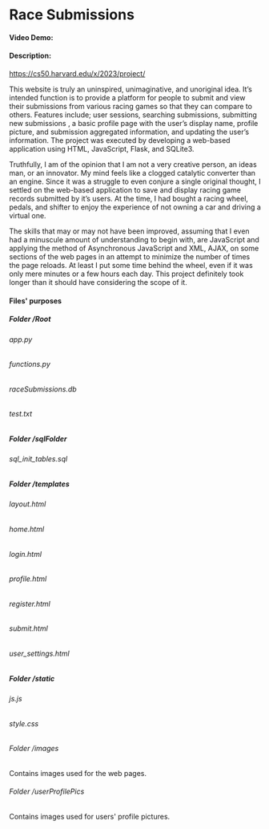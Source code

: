 # Race Submissions
#### Video Demo:  <URL HERE>
#### Description:
https://cs50.harvard.edu/x/2023/project/

This website is truly an uninspired, unimaginative, and unoriginal idea. It’s intended function is to provide a platform for people to submit and view their submissions from various racing games so that they can compare to others. Features include; user sessions, searching submissions, submitting new submissions , a basic profile page with the user’s display name, profile picture, and submission aggregated information, and updating the user’s information. The project was executed by developing a web-based application using HTML, JavaScript, Flask, and SQLite3. 

Truthfully, I am of the opinion that I am not a very creative person, an ideas man, or an innovator. My mind feels like a clogged catalytic converter than an engine. Since it was a struggle to even conjure a single original thought, I settled on the web-based application to save and display racing game records submitted by it’s users. At the time, I had bought a racing wheel, pedals, and shifter to enjoy the experience of not owning a car and driving a virtual one.

The skills that may or may not have been improved, assuming that I even had a minuscule amount of understanding to begin with, are JavaScript and applying the method of Asynchronous JavaScript and XML, AJAX, on some sections of the web pages in an attempt to minimize the number of times the page reloads. At least I put some time behind the wheel, even if it was only mere minutes or a few hours each day. This project definitely took longer than it should have considering the scope of it.

#### Files' purposes
##### Folder /Root
###### app.py

###### functions.py

###### raceSubmissions.db

###### test.txt

##### Folder /sqlFolder
###### sql_init_tables.sql

##### Folder /templates
###### layout.html

###### home.html

###### login.html

###### profile.html

###### register.html

###### submit.html

###### user_settings.html

##### Folder /static
###### js.js

###### style.css

###### Folder /images
Contains images used for the web pages.

###### Folder /userProfilePics
Contains images used for users' profile pictures.


